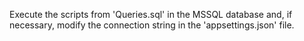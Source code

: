   Execute the scripts from 'Queries.sql' in the MSSQL database and, if necessary, modify the connection string in the 'appsettings.json' file.
